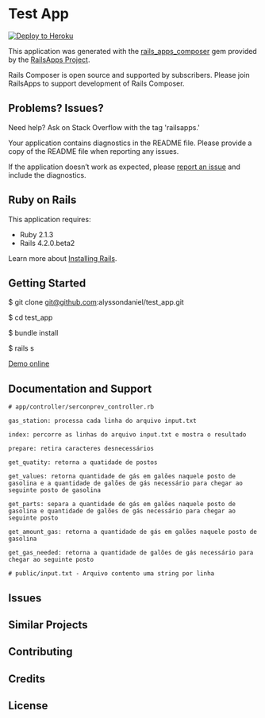 Test App
================

[![Deploy to Heroku](https://www.herokucdn.com/deploy/button.png)](https://heroku.com/deploy)

This application was generated with the [rails_apps_composer](https://github.com/RailsApps/rails_apps_composer) gem
provided by the [RailsApps Project](http://railsapps.github.io/).

Rails Composer is open source and supported by subscribers. Please join RailsApps to support development of Rails Composer.

Problems? Issues?
-----------

Need help? Ask on Stack Overflow with the tag 'railsapps.'

Your application contains diagnostics in the README file. Please provide a copy of the README file when reporting any issues.

If the application doesn’t work as expected, please [report an issue](https://github.com/RailsApps/rails_apps_composer/issues)
and include the diagnostics.

Ruby on Rails
-------------

This application requires:

- Ruby 2.1.3
- Rails 4.2.0.beta2

Learn more about [Installing Rails](http://railsapps.github.io/installing-rails.html).

Getting Started
---------------

$ git clone git@github.com:alyssondaniel/test_app.git

$ cd test_app

$ bundle install

$ rails s

[Demo online](http://fathomless-retreat-3626.herokuapp.com/)

Documentation and Support
-------------------------

	# app/controller/serconprev_controller.rb

    gas_station: processa cada linha do arquivo input.txt

    index: percorre as linhas do arquivo input.txt e mostra o resultado

    prepare: retira caracteres desnecessários

    get_quatity: retorna a quatidade de postos

    get_values: retorna quantidade de gás em galões naquele posto de gasolina e a quantidade de galões de gás necessário para chegar ao seguinte posto de gasolina

    get_parts: separa a quantidade de gás em galões naquele posto de gasolina e quantidade de galões de gás necessário para chegar ao seguinte posto 

    get_amount_gas: retorna a quantidade de gás em galões naquele posto de gasolina

    get_gas_needed: retorna a quantidade de galões de gás necessário para chegar ao seguinte posto

	# public/input.txt - Arquivo contento uma string por linha

Issues
-------------

Similar Projects
----------------

Contributing
------------

Credits
-------

License
-------
